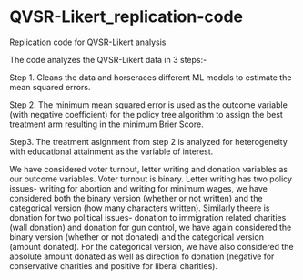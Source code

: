 # QVSR-Likert_replication-code
 Replication code for QVSR-Likert analysis


The code analyzes the QVSR-Likert data in 3 steps:-


Step 1. Cleans the data and horseraces different ML models to estimate the mean squared errors.


Step 2. The minimum mean squared error is used as the outcome variable (with negative coefficient) for the policy tree algorithm to assign the best treatment arm resulting in the minimum Brier Score.


Step3. The treatment asignment from step 2 is analyzed for heterogeneity with educational attainment as the variable of interest.

We have considered voter turnout, letter writing and donation variables as our outcome variables. Voter turnout is binary. Letter writing has two policy issues- writing for abortion and writing for minimum wages, we have considered both the binary version (whether or not written) and the categorical version (how many characters written). Similarly theere is donation for two political issues- donation to immigration related charities (wall donation) and donation for gun control, we have again considered the binary version (whether or not donated) and the categorical version (amount donated). For the categorical version, we have also considered the absolute amount donated as well as direction fo donation (negative for conservative charities and positive for liberal charities).
